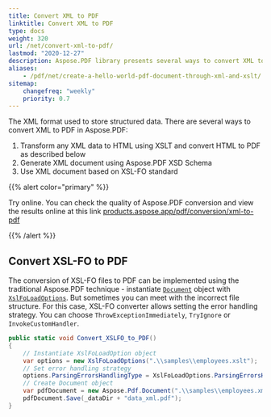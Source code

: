 ```yaml
---
title: Convert XML to PDF
linktitle: Convert XML to PDF
type: docs
weight: 320
url: /net/convert-xml-to-pdf/
lastmod: "2020-12-27"
description: Aspose.PDF library presents several ways to convert XML to PDF. You can use the XslFoLoadOptions or do this with an incorrect file structure.
aliases:
    - /pdf/net/create-a-hello-world-pdf-document-through-xml-and-xslt/
sitemap:
    changefreq: "weekly"
    priority: 0.7
---
```


The XML format used to store structured data. There are several ways to convert XML to PDF in Aspose.PDF:

1. Transform any XML data to HTML using XSLT and convert HTML to PDF as described below
1. Generate XML document using Aspose.PDF XSD Schema
1. Use XML document based on XSL-FO standard

{{% alert color="primary" %}}

Try online. You can check the quality of Aspose.PDF conversion and view the results online at this link [products.aspose.app/pdf/conversion/xml-to-pdf](https://products.aspose.app/pdf/conversion/xml-to-pdf)

{{% /alert %}}

## Convert XSL-FO to PDF

The conversion of XSL-FO files to PDF can be implemented using the traditional Aspose.PDF technique - instantiate [`Document`](https://apireference.aspose.com/page/net/aspose.page/document) object with [`XslFoLoadOptions`](https://apireference.aspose.com/pdf/cpp/class/aspose.pdf.xsl_fo_load_options). But sometimes you can meet with the incorrect file structure. For this case, XSL-FO converter allows setting the error handling strategy. You can choose `ThrowExceptionImmediately`, `TryIgnore` or `InvokeCustomHandler`.

```csharp
public static void Convert_XSLFO_to_PDF()
{
    // Instantiate XslFoLoadOption object
    var options = new XslFoLoadOptions(".\\samples\\employees.xslt");
    // Set error handling strategy
    options.ParsingErrorsHandlingType = XslFoLoadOptions.ParsingErrorsHandlingTypes.ThrowExceptionImmediately;
    // Create Document object
    var pdfDocument = new Aspose.Pdf.Document(".\\samples\\employees.xml", options);
    pdfDocument.Save(_dataDir + "data_xml.pdf");
}
```
